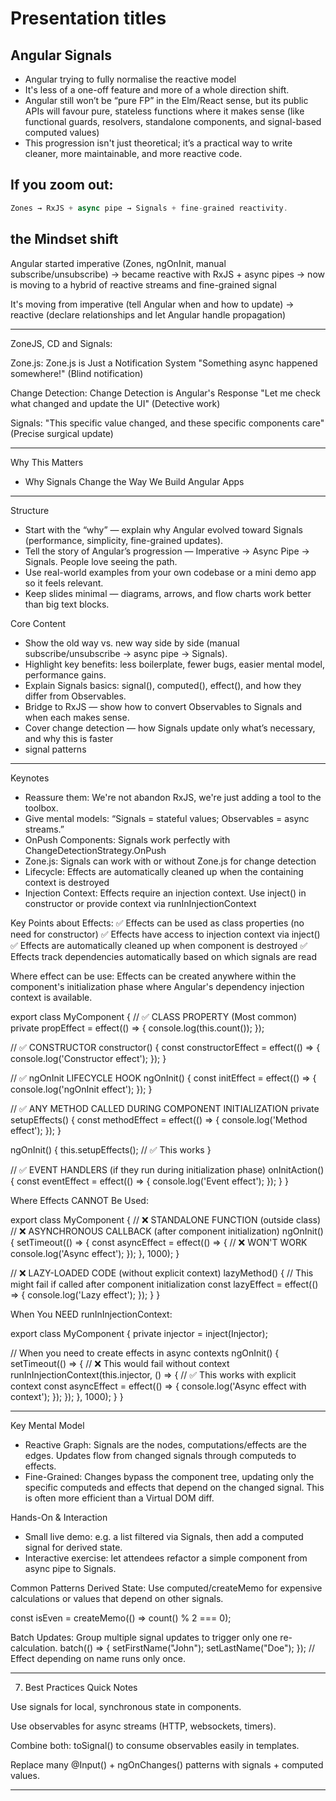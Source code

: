 # Presentation titles

##  Angular Signals

- Angular trying to fully normalise the reactive model
- It's less of a one-off feature and more of a whole direction shift.
- Angular still won’t be “pure FP” in the Elm/React sense, but its public APIs will favour pure, stateless functions where it makes sense (like functional guards, resolvers, standalone components, and signal-based computed values)
- This progression isn't just theoretical; it’s a practical way to write cleaner, more maintainable, and more reactive code.

## If you zoom out:

```js
Zones → RxJS + async pipe → Signals + fine-grained reactivity.
```

## the Mindset shift
Angular started imperative (Zones, ngOnInit, manual subscribe/unsubscribe) → became reactive with RxJS + async pipes → now is moving to a hybrid of reactive streams and fine-grained signal

It's moving from imperative (tell Angular when and how to update) → reactive (declare relationships and let Angular handle propagation)


---

ZoneJS, CD and Signals:

Zone.js: 
Zone.js is Just a Notification System
"Something async happened somewhere!" (Blind notification)

Change Detection: 
Change Detection is Angular's Response
"Let me check what changed and update the UI" (Detective work)

Signals:
"This specific value changed, and these specific components care"(Precise surgical update)

---

Why This Matters

- Why Signals Change the Way We Build Angular Apps


---

Structure
- Start with the “why” — explain why Angular evolved toward Signals (performance, simplicity, fine-grained updates).
- Tell the story of Angular’s progression — Imperative → Async Pipe → Signals. People love seeing the path.
- Use real-world examples from your own codebase or a mini demo app so it feels relevant.
- Keep slides minimal — diagrams, arrows, and flow charts work better than big text blocks.


 Core Content
- Show the old way vs. new way side by side (manual subscribe/unsubscribe → async pipe → Signals).
- Highlight key benefits: less boilerplate, fewer bugs, easier mental model, performance gains.
- Explain Signals basics: signal(), computed(), effect(), and how they differ from Observables.
- Bridge to RxJS — show how to convert Observables to Signals and when each makes sense.
- Cover change detection — how Signals update only what’s necessary, and why this is faster
- signal patterns

---

Keynotes
- Reassure them: We're not abandon RxJS, we're just adding a tool to the toolbox.
- Give mental models: “Signals = stateful values; Observables = async streams.”
- OnPush Components: Signals work perfectly with ChangeDetectionStrategy.OnPush
- Zone.js: Signals can work with or without Zone.js for change detection
- Lifecycle: Effects are automatically cleaned up when the containing context is destroyed
- Injection Context: Effects require an injection context. Use inject() in constructor or provide context via runInInjectionContext


Key Points about Effects:
✅ Effects can be used as class properties (no need for constructor)
✅ Effects have access to injection context via inject()
✅ Effects are automatically cleaned up when component is destroyed
✅ Effects track dependencies automatically based on which signals are read


Where effect can be use:
Effects can be created anywhere within the component's initialization phase where Angular's dependency injection context is available.


export class MyComponent {
  // ✅ CLASS PROPERTY (Most common)
  private propEffect = effect(() => {
    console.log(this.count());
  });

  // ✅ CONSTRUCTOR
  constructor() {
    const constructorEffect = effect(() => {
      console.log('Constructor effect');
    });
  }

  // ✅ ngOnInit LIFECYCLE HOOK
  ngOnInit() {
    const initEffect = effect(() => {
      console.log('ngOnInit effect');
    });
  }

  // ✅ ANY METHOD CALLED DURING COMPONENT INITIALIZATION
  private setupEffects() {
    const methodEffect = effect(() => {
      console.log('Method effect');
    });
  }

  ngOnInit() {
    this.setupEffects(); // ✅ This works
  }

  // ✅ EVENT HANDLERS (if they run during initialization phase)
  onInitAction() {
    const eventEffect = effect(() => {
      console.log('Event effect');
    });
  }
}


Where Effects CANNOT Be Used:

export class MyComponent {
  // ❌ STANDALONE FUNCTION (outside class)
  // ❌ ASYNCHRONOUS CALLBACK (after component initialization)
  ngOnInit() {
    setTimeout(() => {
      const asyncEffect = effect(() => { // ❌ WON'T WORK
        console.log('Async effect');
      });
    }, 1000);
  }

  // ❌ LAZY-LOADED CODE (without explicit context)
  lazyMethod() {
    // This might fail if called after component initialization
    const lazyEffect = effect(() => {
      console.log('Lazy effect');
    });
  }
}


When You NEED runInInjectionContext:

export class MyComponent {
  private injector = inject(Injector);

  // When you need to create effects in async contexts
  ngOnInit() {
    setTimeout(() => {
      // ❌ This would fail without context
      runInInjectionContext(this.injector, () => {
        // ✅ This works with explicit context
        const asyncEffect = effect(() => {
          console.log('Async effect with context');
        });
      });
    }, 1000);
  }
}

---


Key Mental Model
- Reactive Graph: Signals are the nodes, computations/effects are the edges. Updates flow from changed signals through computeds to effects.
- Fine-Grained: Changes bypass the component tree, updating only the specific computeds and effects that depend on the changed signal. This is often more efficient than a Virtual DOM diff.

Hands-On & Interaction
- Small live demo: e.g. a list filtered via Signals, then add a computed signal for derived state.
- Interactive exercise: let attendees refactor a simple component from async pipe to Signals.

Common Patterns
Derived State: Use computed/createMemo for expensive calculations or values that depend on other signals.

const isEven = createMemo(() => count() % 2 === 0);

Batch Updates: Group multiple signal updates to trigger only one re-calculation.
batch(() => {
  setFirstName("John");
  setLastName("Doe");
}); // Effect depending on name runs only once.


---

7. Best Practices Quick Notes

Use signals for local, synchronous state in components.

Use observables for async streams (HTTP, websockets, timers).

Combine both: toSignal() to consume observables easily in templates.

Replace many @Input() + ngOnChanges() patterns with signals + computed values.

---




